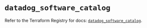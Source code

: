 # `datadog_software_catalog`

Refer to the Terraform Registry for docs: [`datadog_software_catalog`](https://registry.terraform.io/providers/datadog/datadog/3.75.0/docs/resources/software_catalog).
